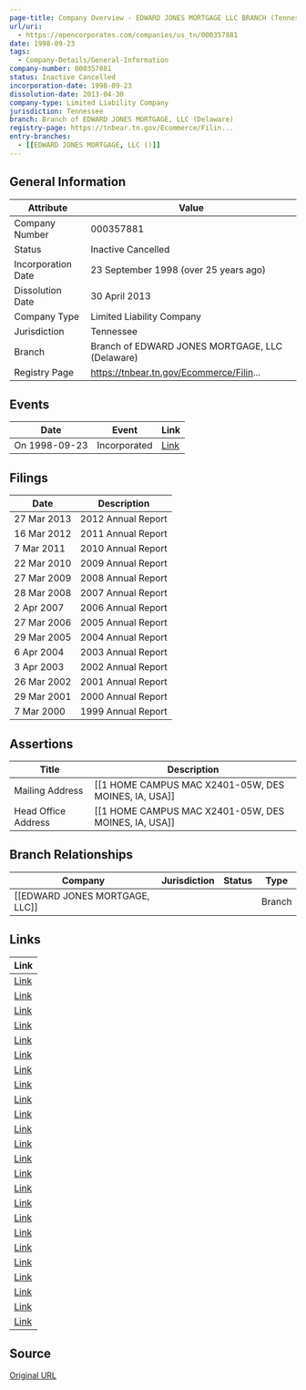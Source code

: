```yaml
---
page-title: Company Overview - EDWARD JONES MORTGAGE LLC BRANCH (Tennessee)
url/uri:
  - https://opencorporates.com/companies/us_tn/000357881
date: 1998-09-23
tags:
  - Company-Details/General-Information
company-number: 000357881
status: Inactive Cancelled
incorporation-date: 1998-09-23
dissolution-date: 2013-04-30
company-type: Limited Liability Company
jurisdiction: Tennessee
branch: Branch of EDWARD JONES MORTGAGE, LLC (Delaware)
registry-page: https://tnbear.tn.gov/Ecommerce/Filin...
entry-branches:
  - [[EDWARD JONES MORTGAGE, LLC ()]]
---
```


## General Information
| Attribute | Value |
|-----------|-------|
| Company Number | 000357881 |
| Status | Inactive Cancelled |
| Incorporation Date | 23 September 1998 (over 25 years ago) |
| Dissolution Date | 30 April 2013 |
| Company Type | Limited Liability Company |
| Jurisdiction | Tennessee |
| Branch | Branch of EDWARD JONES MORTGAGE, LLC (Delaware) |
| Registry Page | https://tnbear.tn.gov/Ecommerce/Filin... |

## Events
| Date | Event | Link |
|------|-------|------|
| On 1998-09-23 | Incorporated | [Link](https://opencorporates.com/events/653334485) |

## Filings
| Date | Description |
|------|-------------|
| 27 Mar 2013 | 2012 Annual Report | [Link](https://opencorporates.com/filings/733789832) |
| 16 Mar 2012 | 2011 Annual Report | [Link](https://opencorporates.com/filings/733789829) |
| 7 Mar 2011 | 2010 Annual Report | [Link](https://opencorporates.com/filings/733789826) |
| 22 Mar 2010 | 2009 Annual Report | [Link](https://opencorporates.com/filings/733789823) |
| 27 Mar 2009 | 2008 Annual Report | [Link](https://opencorporates.com/filings/733789820) |
| 28 Mar 2008 | 2007 Annual Report | [Link](https://opencorporates.com/filings/733789817) |
| 2 Apr 2007 | 2006 Annual Report | [Link](https://opencorporates.com/filings/733789814) |
| 27 Mar 2006 | 2005 Annual Report | [Link](https://opencorporates.com/filings/733789811) |
| 29 Mar 2005 | 2004 Annual Report | [Link](https://opencorporates.com/filings/733789808) |
| 6 Apr 2004 | 2003 Annual Report | [Link](https://opencorporates.com/filings/733789805) |
| 3 Apr 2003 | 2002 Annual Report | [Link](https://opencorporates.com/filings/733789802) |
| 26 Mar 2002 | 2001 Annual Report | [Link](https://opencorporates.com/filings/733789799) |
| 29 Mar 2001 | 2000 Annual Report | [Link](https://opencorporates.com/filings/733789796) |
| 7 Mar 2000 | 1999 Annual Report | [Link](https://opencorporates.com/filings/733789793) |

## Assertions
| Title | Description |
|-------|-------------|
| Mailing Address | [[1 HOME CAMPUS MAC X2401-05W, DES MOINES, IA, USA]] |
| Head Office Address | [[1 HOME CAMPUS MAC X2401-05W, DES MOINES, IA, USA]] |

## Branch Relationships
| Company | Jurisdiction | Status | Type |
|---------|--------------|--------|------|
| [[EDWARD JONES MORTGAGE, LLC]] |  |  | Branch |

## Links
| Link |
|------|
| [Link](https://opencorporates.com/companies/us_tn/000357881/filings) |
| [Link](/filings/733789832) |
| [Link](/companies/us_de/2854969) |
| [Link](/companies/us_wv/179786) |
| [Link](/companies/us_co/19981117011) |
| [Link](/data/99856556) |
| [Link](/filings/733789823) |
| [Link](https://sos.tn.gov/business-services) |
| [Link](/filings/733789826) |
| [Link](/companies/us_pa/2828900) |
| [Link](https://tnbear.tn.gov/Ecommerce/FilingDetail.aspx?CN=033144041139160094241129073085093029027085079249) |
| [Link](/filings/733789820) |
| [Link](/filings/733789814) |
| [Link](/companies/us_ms/659405) |
| [Link](/companies/us_nj/0600054223) |
| [Link](/companies/us_wa/601886637) |
| [Link](/events/653334485) |
| [Link](/filings/733789817) |
| [Link](/filings/733789811) |
| [Link](/companies/us_mn/b7319d95-add4-e011-a886-001ec94ffe7f) |
| [Link](/data/99856553) |
| [Link](/companies/us_il/LLC_00209422) |
| [Link](/companies/us_ny/2311071) |
| [Link](/filings/733789829) |

## Source
[Original URL](https://opencorporates.com/companies/us_tn/000357881)
